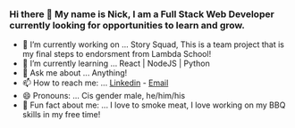 ### Hi there 👋 My name is Nick, I am a Full Stack Web Developer currently looking for opportunities to learn and grow.


- 🔭 I’m currently working on ... Story Squad, This is a team project that is my final steps to endorsment from Lambda School!
- 🌱 I’m currently learning ... React | NodeJS | Python
- 💬 Ask me about ... Anything!
- 📫 How to reach me: ... [Linkedin](https://www.linkedin.com/in/nick-ohman/) - [Email](nickohman4@gmail.com)
- 😄 Pronouns: ... Cis gender male, he/him/his
- 🥩 Fun fact about me: ... I love to smoke meat, I love working on my BBQ skills in my free time!

